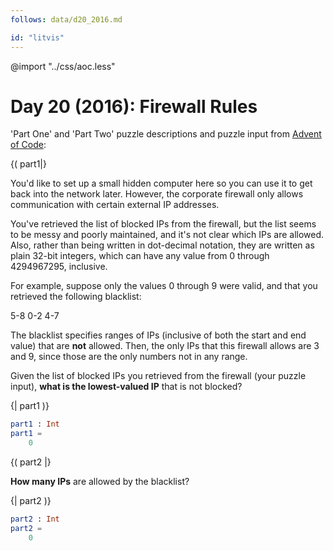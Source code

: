 ```yaml
---
follows: data/d20_2016.md

id: "litvis"
---
```


@import "../css/aoc.less"

# Day 20 (2016): Firewall Rules

'Part One' and 'Part Two' puzzle descriptions and puzzle input from [Advent of Code](https://adventofcode.com/2016/day/20):

{( part1|}

You'd like to set up a small hidden computer here so you can use it to get back into the network later. However, the corporate firewall only allows communication with certain external IP addresses.

You've retrieved the list of blocked IPs from the firewall, but the list seems to be messy and poorly maintained, and it's not clear which IPs are allowed. Also, rather than being written in dot-decimal notation, they are written as plain 32-bit integers, which can have any value from 0 through 4294967295, inclusive.

For example, suppose only the values 0 through 9 were valid, and that you retrieved the following blacklist:

5-8
0-2
4-7

The blacklist specifies ranges of IPs (inclusive of both the start and end value) that are **not** allowed. Then, the only IPs that this firewall allows are 3 and 9, since those are the only numbers not in any range.

Given the list of blocked IPs you retrieved from the firewall (your puzzle input), **what is the lowest-valued IP** that is not blocked?

{| part1 )}

```elm {l r}
part1 : Int
part1 =
    0
```

{( part2 |}

**How many IPs** are allowed by the blacklist?

{| part2 )}

```elm {l r}
part2 : Int
part2 =
    0
```
